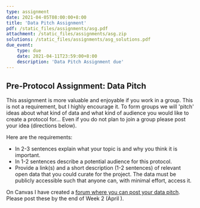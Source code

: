 ```yaml
---
type: assignment
date: 2021-04-05T08:00:00+8:00
title: 'Data Pitch Assignment'
pdf: /static_files/assignments/asg.pdf
attachment: /static_files/assignments/asg.zip
solutions: /static_files/assignments/asg_solutions.pdf
due_event: 
    type: due
    date: 2021-04-11T23:59:00+8:00
    description: 'Data Pitch Assignment due'
---
```

## Pre-Protocol Assignment: Data Pitch

This assignment is more valuable and enjoyable if you work in a group. This is not a requirement, but I highly encourage it. To form groups we will 'pitch' ideas about what kind of data and what kind of audience you would like to create a protocol for... Even if you do not plan to join a group please post your idea (directions below).  

Here are the requirements:

- In 2-3 sentences explain what your topic is and why you think it is important.
- In 1-2 sentences describe a potential audience for this protocol.
- Provide a link(s) and a short description (1-2 sentences) of relevant open data that you could curate for the project. The data must be publicly accessible such that anyone can, with minimal effort, access it.

On Canvas I have created a [forum where you can post your data pitch](https://canvas.uw.edu/courses/1375713/discussion_topics/5337221). Please post these by the end of Week 2 (April ).  
